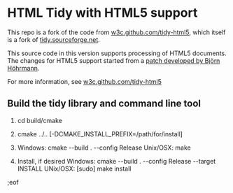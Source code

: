 ﻿# HTML Tidy with HTML5 support

This repo is a fork of the code from [w3c.github.com/tidy-html5][3], which itself
is a fork of [tidy.sourceforge.net][1].

This source code in this version supports processing of HTML5 documents. The
changes for HTML5 support started from a [patch developed by Björn Höhrmann][2].

   [1]: http://tidy.sourceforge.net

   [2]: http://lists.w3.org/Archives/Public/www-archive/2011Nov/0007.html

For more information, see [w3c.github.com/tidy-html5][3]

   [3]: http://w3c.github.com/tidy-html5/


## Build the tidy library and command line tool

  1. cd build/cmake

  2. cmake ../.. [-DCMAKE_INSTALL_PREFIX=/path/for/install]

  3. Windows:  cmake --build . --config Release 
     Unix/OSX: make

  4. Install, if desired 
     Windows: cmake --build . --config Release --target INSTALL 
     UNix/OSX: [sudo] make install

;eof
